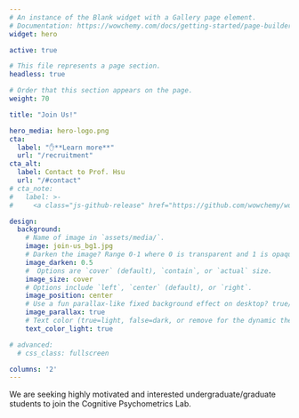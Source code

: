 ```yaml
---
# An instance of the Blank widget with a Gallery page element.
# Documentation: https://wowchemy.com/docs/getting-started/page-builder/
widget: hero

active: true

# This file represents a page section.
headless: true

# Order that this section appears on the page.
weight: 70

title: "Join Us!"

hero_media: hero-logo.png
cta:
  label: "✋**Learn more**"
  url: "/recruitment"
cta_alt:
  label: Contact to Prof. Hsu
  url: "/#contact"
# cta_note:
#   label: >-
#     <a class="js-github-release" href="https://github.com/wowchemy/wowchemy-hugo-themes/releases" data-repo="wowchemy/wowchemy-hugo-themes">Latest release<!-- V --></a><div style="text-shadow: none;"><a class="github-button" href="https://github.com/wowchemy/wowchemy-hugo-themes" data-icon="octicon-star" data-size="large" data-show-count="true" aria-label="Star">Star Wowchemy site builder for Hugo</a></div><div style="text-shadow: none;"><a class="github-button" href="https://github.com/wowchemy/starter-hugo-academic" data-icon="octicon-star" data-size="large" data-show-count="true" aria-label="Star">Star the Academic template</a></div>

design:
  background:
    # Name of image in `assets/media/`.
    image: join-us_bg1.jpg
    # Darken the image? Range 0-1 where 0 is transparent and 1 is opaque.
    image_darken: 0.5
    #  Options are `cover` (default), `contain`, or `actual` size.
    image_size: cover
    # Options include `left`, `center` (default), or `right`.
    image_position: center
    # Use a fun parallax-like fixed background effect on desktop? true/false
    image_parallax: true
    # Text color (true=light, false=dark, or remove for the dynamic theme color).
    text_color_light: true

# advanced:
  # css_class: fullscreen

columns: '2'
---
```


We are seeking highly motivated and interested undergraduate/graduate students to join the Cognitive Psychometrics Lab.
